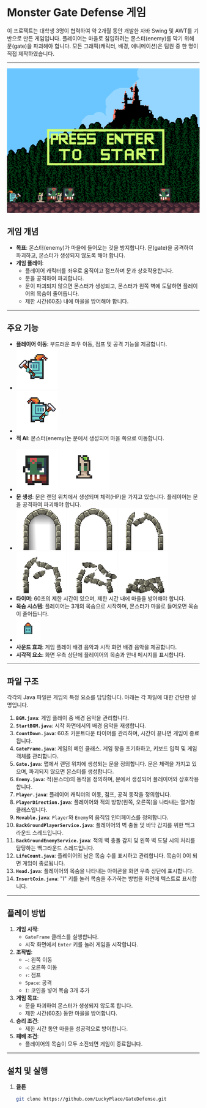 # Monster Gate Defense 게임

이 프로젝트는 대학생 3명이 협력하여 약 2개월 동안 개발한 자바 Swing 및 AWT를 기반으로 만든 게임입니다.
플레이어는 마을로 침입하려는 몬스터(enemy)를 막기 위해 문(gate)을 파괴해야 합니다. 모든 그래픽(캐릭터, 배경, 애니메이션)은 팀원 중 한 명이 직접 제작하였습니다.

---

![메인화면](./GateDefense_final/GateDefense/image/PRESS_ENTER_TO_START.gif)

## 게임 개념

- **목표**: 몬스터(enemy)가 마을에 들어오는 것을 방지합니다. 문(gate)을 공격하여 파괴하고, 몬스터가 생성되지 않도록 해야 합니다.
- **게임 플레이**:
  - 플레이어 캐릭터를 좌우로 움직이고 점프하며 문과 상호작용합니다.
  - 문을 공격하여 파괴합니다.
  - 문이 파괴되지 않으면 몬스터가 생성되고, 몬스터가 왼쪽 벽에 도달하면 플레이어의 목숨이 줄어듭니다.
  - 제한 시간(60초) 내에 마을을 방어해야 합니다.

---

## 주요 기능

- **플레이어 이동**: 부드러운 좌우 이동, 점프 및 공격 기능을 제공합니다.
- ![플레이어](./GateDefense_final/GateDefense/image/playerMoveL.gif)
- ![플레이어](./GateDefense_final/GateDefense/image/playerMoveR.gif)
- **적 AI**: 몬스터(enemy)는 문에서 생성되어 마을 쪽으로 이동합니다.
- ![적_chief](./GateDefense_final/GateDefense/image/enemyChief.gif)
![적](./GateDefense_final/GateDefense/image/enemy.gif)
- **문 생성**: 문은 랜덤 위치에서 생성되며 체력(HP)을 가지고 있습니다. 플레이어는 문을 공격하여 파괴해야 합니다.
- ![문](./GateDefense_final/GateDefense/image/gateHp_5.png)
![문](./GateDefense_final/GateDefense/image/gateHp_4.png)
![문](./GateDefense_final/GateDefense/image/gateHp_3.png)
![문](./GateDefense_final/GateDefense/image/gateHp_2.png)
![문](./GateDefense_final/GateDefense/image/gateHp_1.png)
![문](./GateDefense_final/GateDefense/image/gateHp_0.png)
- **타이머**: 60초의 제한 시간이 있으며, 제한 시간 내에 마을을 방어해야 합니다.
- **목숨 시스템**: 플레이어는 3개의 목숨으로 시작하며, 몬스터가 마을로 들어오면 목숨이 줄어듭니다.
- ![목숨](./GateDefense_final/GateDefense/image/life.png)
- **사운드 효과**: 게임 플레이 배경 음악과 시작 화면 배경 음악을 제공합니다.
- **시각적 요소**: 화면 우측 상단에 플레이어의 목숨과 안내 메시지를 표시합니다.

---

## 파일 구조

각각의 Java 파일은 게임의 특정 요소를 담당합니다. 아래는 각 파일에 대한 간단한 설명입니다.

1. **`BGM.java`**: 게임 플레이 중 배경 음악을 관리합니다.
2. **`StartBGM.java`**: 시작 화면에서의 배경 음악을 재생합니다.
3. **`CountDown.java`**: 60초 카운트다운 타이머를 관리하며, 시간이 끝나면 게임이 종료됩니다.
4. **`GateFrame.java`**: 게임의 메인 클래스. 게임 창을 초기화하고, 키보드 입력 및 게임 객체를 관리합니다.
5. **`Gate.java`**: 맵에서 랜덤 위치에 생성되는 문을 정의합니다. 문은 체력을 가지고 있으며, 파괴되지 않으면 몬스터를 생성합니다.
6. **`Enemy.java`**: 적(몬스터)의 동작을 정의하며, 문에서 생성되어 플레이어와 상호작용합니다.
7. **`Player.java`**: 플레이어 캐릭터의 이동, 점프, 공격 동작을 정의합니다.
8. **`PlayerDirection.java`**: 플레이어와 적의 방향(왼쪽, 오른쪽)을 나타내는 열거형 클래스입니다.
9. **`Movable.java`**: `Player`와 `Enemy`의 움직임 인터페이스를 정의합니다.
10. **`BackGroundPlayerService.java`**: 플레이어의 벽 충돌 및 바닥 감지를 위한 백그라운드 스레드입니다.
11. **`BackGroundEnemyService.java`**: 적의 벽 충돌 감지 및 왼쪽 벽 도달 시의 처리를 담당하는 백그라운드 스레드입니다.
12. **`LifeCount.java`**: 플레이어의 남은 목숨 수를 표시하고 관리합니다. 목숨이 0이 되면 게임이 종료됩니다.
13. **`Head.java`**: 플레이어의 목숨을 나타내는 아이콘을 화면 우측 상단에 표시합니다.
14. **`InsertCoin.java`**: "I" 키를 눌러 목숨을 추가하는 방법을 화면에 텍스트로 표시합니다.

---

## 플레이 방법

1. **게임 시작**:
   - `GateFrame` 클래스를 실행합니다.
   - 시작 화면에서 `Enter` 키를 눌러 게임을 시작합니다.
2. **조작법**:
   - `←`: 왼쪽 이동
   - `→`: 오른쪽 이동
   - `↑`: 점프
   - `Space`: 공격
   - `I`: 코인을 넣어 목숨 3개 추가
3. **게임 목표**:
   - 문을 파괴하여 몬스터가 생성되지 않도록 합니다.
   - 제한 시간(60초) 동안 마을을 방어합니다.
4. **승리 조건**:
   - 제한 시간 동안 마을을 성공적으로 방어합니다.
5. **패배 조건**:
   - 플레이어의 목숨이 모두 소진되면 게임이 종료됩니다.

---

## 설치 및 실행

1. **클론**
   ```bash
   git clone https://github.com/LuckyPlace/GateDefense.git
